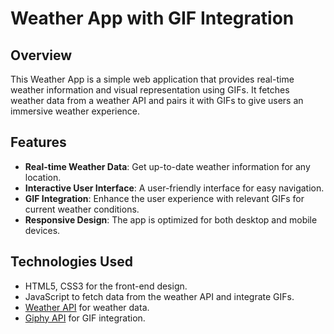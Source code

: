 # Weather App with GIF Integration

## Overview

This Weather App is a simple web application that provides real-time weather information and visual representation using GIFs. It fetches weather data from a weather API and pairs it with GIFs to give users an immersive weather experience.

## Features

- **Real-time Weather Data**: Get up-to-date weather information for any location.
- **Interactive User Interface**: A user-friendly interface for easy navigation.
- **GIF Integration**: Enhance the user experience with relevant GIFs for current weather conditions.
- **Responsive Design**: The app is optimized for both desktop and mobile devices.

## Technologies Used

- HTML5, CSS3 for the front-end design.
- JavaScript to fetch data from the weather API and integrate GIFs.
- [Weather API](https://weatherapi.com/) for weather data.
- [Giphy API](https://developers.giphy.com/docs/api#quick-start-guide) for GIF integration.
